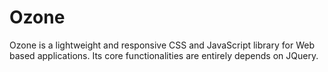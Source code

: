 # Ozone
Ozone is a lightweight and responsive CSS and JavaScript library for Web based applications. Its core functionalities are entirely depends on JQuery.
